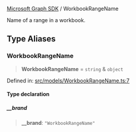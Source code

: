 [Microsoft Graph SDK](README.md) / WorkbookRangeName

Name of a range in a workbook.

## Type Aliases

### WorkbookRangeName

> **WorkbookRangeName** = `string` & `object`

Defined in: [src/models/WorkbookRangeName.ts:7](https://github.com/Future-Secure-AI/microsoft-graph/blob/main/src/models/WorkbookRangeName.ts#L7)

#### Type declaration

##### \_\_brand

> **\_\_brand**: `"WorkbookRangeName"`
